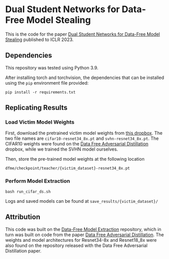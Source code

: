 # Dual Student Networks for Data-Free Model Stealing

This is the code for the paper [Dual Student Networks for Data-Free Model Stealing](https://arxiv.org/abs/2309.10058) published to ICLR 2023.


## Dependencies
This repository was tested using Python 3.9.

After installing torch and torchvision, the dependencies that can be installed using the `pip` environment file provided:
```
pip install -r requirements.txt
```

## Replicating  Results

### Load Victim Model Weights
First, download the pretrained victim model weights from [this dropbox](https://www.dropbox.com/sh/lt6w0nq3msp4do0/AADmJk2k3LQqFqWt9916W-nra?dl=0). The two file names are `cifar10-resnet34_8x.pt` and `svhn-resnet34_8x.pt`. The CIFAR10 weights were found on the [Data Free Adversarial Distillation](https://github.com/VainF/Data-Free-Adversarial-Distillation) dropbox, while we trained the SVHN model ourselves.

Then, store the pre-trained model weights at the following location

`dfme/checkpoint/teacher/{victim_dataset}-resnet34_8x.pt`


### Perform Model Extraction
```
bash run_cifar_ds.sh
```
Logs and saved models can be found at `save_results/{victim_dataset}/`  


## Attribution

This code was built on the [Data-Free Model Extraction](https://github.com/cake-lab/datafree-model-extraction) repository, which in turn was built on code from the paper [Data Free Adversarial Distillation](https://github.com/VainF/Data-Free-Adversarial-Distillation). The weights and model architectures for Resnet34-8x and Resnet18_8x were also found on the repository released with the Data Free Adversarial Distillation paper.
